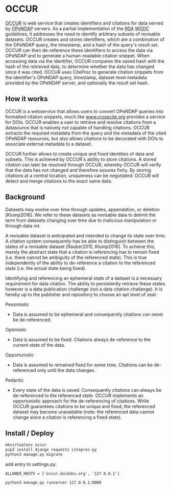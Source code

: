 # OCCUR

<abbr title="OPeNDAP Citation Creator">OCCUR</abbr> is web service that creates identifiers and citations for data served by <abbr title="Open-source Project for a Network Data Access Protocol">OPeNDAP</abbr> servers. As a partial implementation of the <abbr title="Research Data Alliance">RDA</abbr> <abbr title="Working Group on Data Citation">WGDC</abbr> guidelines, it addresses the need to identify arbitrary subsets of revisable datasets. OCCUR creates and stores identifiers, which are a combination of the OPeNDAP query, the timestamp, and a hash of the query's result set. OCCUR can then de-reference these identifiers to access the data via OPeNDAP and to generate a human-readable citation snippet. When accessing data via the identifier, OCCUR compares the saved hash with the hash of the retrieved data, to determine whether the data has changed since it was cited. OCCUR uses CiteProc to generate citation snippets from the identifier's OPeNDAP query, timestamp, dataset-level metadata provided by the OPeNDAP server, and optionally the result set hash.

## How it works
OCCUR is a webservice that allows users to convert OPeNDAP queries into formatted citation snippets, much like www.crosscite.org provides a service for DOIs. OCCUR enables a user to retrieve and resolve citations from a datasource that is natively not capable of handling citations. OCCUR extracts the required metadata from the query and the metadata of the cited OPeNDAP resources, but also allows citations to be decorated with DOIs to associate external metadata to a dataset.

OCCUR further allows to create unique and fixed identities of data and subsets. This is achieved by OCCUR's ability to store citations. A stored citation can later be resolved through OCCUR, whereby OCCUR will verify that the data has not changed and therefore assures fixity. By storing citations at a central location, uniqueness can be negotiated: OCCUR will detect and merge citations to the exact same data.

## Background
Datasets may evolve over time through updates, appendation, or deletion [Klump2016]. We refer to these datasets as revisable data to delimit the term from datasets changing over time due to malicious manipulation or through data rot.

A revisable dataset is anticipated and intended to change its state over time. A citation system consequently has be able to distinguish between the states of a revisable dataset [Rauber2015, Klump2016]. To achieve this, merely the abstract state that a citation is referencing has to remain fixed (i.e. there cannot be ambiguity of the referenced state). This is true independently of the ability to de-reference a citation to the referenced state (i.e. the actual state being fixed).

Identifying and referencing an ephemeral state of a dataset is a necessary requirement for data citation. The ability to persistently retrieve these states however is a data publication challenge (not a data citation challange). It is hereby up to the publisher and repository to choose an apt level of zeal:

Pessimistic

  - Data is assumed to be ephemeral and consequently citations can never be de-referenced.
    
Optimistic
  - Data is assumed to be fixed. Citations always de-reference to the current state of the data.

Opportunistic
  - Data is assumed to remained fixed for some time. Citations can be de-referenced only until the data changes.

Pedantic
  - Every state of the data is saved. Consequently citations can always be de-referenced to the referenced state. OCCUR implements an opportunistic approach for the de-referencing of citations. While OCCUR guarantees citations to be unique and fixed, the referenced dataset may become unavailable (note: the referenced data cannot change since a citation is referencing a fixed state).

## Install / Deploy

```bash
mkvirtualenv occur
pip3 install django requests citeproc-py
python3 manage.py migrate
```

add entry to settings.py:

```
ALLOWED_HOSTS = ['occur.duckdns.org', '127.0.0.1']
```

```bash
python3 manage.py runserver 127.0.0.1:8000
```
